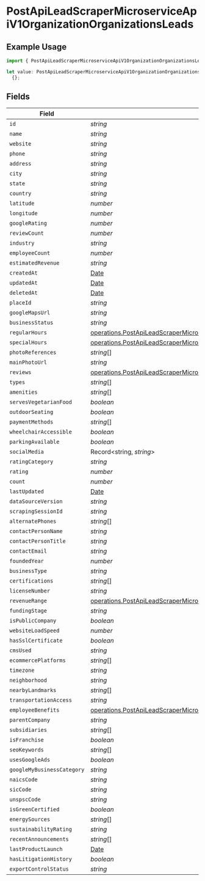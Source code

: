 # PostApiLeadScraperMicroserviceApiV1OrganizationOrganizationsLeads

## Example Usage

```typescript
import { PostApiLeadScraperMicroserviceApiV1OrganizationOrganizationsLeads } from "oppulence-backend-sdk/models/operations";

let value: PostApiLeadScraperMicroserviceApiV1OrganizationOrganizationsLeads =
  {};
```

## Fields

| Field                                                                                                                                                                                                | Type                                                                                                                                                                                                 | Required                                                                                                                                                                                             | Description                                                                                                                                                                                          |
| ---------------------------------------------------------------------------------------------------------------------------------------------------------------------------------------------------- | ---------------------------------------------------------------------------------------------------------------------------------------------------------------------------------------------------- | ---------------------------------------------------------------------------------------------------------------------------------------------------------------------------------------------------- | ---------------------------------------------------------------------------------------------------------------------------------------------------------------------------------------------------- |
| `id`                                                                                                                                                                                                 | *string*                                                                                                                                                                                             | :heavy_minus_sign:                                                                                                                                                                                   | N/A                                                                                                                                                                                                  |
| `name`                                                                                                                                                                                               | *string*                                                                                                                                                                                             | :heavy_minus_sign:                                                                                                                                                                                   | N/A                                                                                                                                                                                                  |
| `website`                                                                                                                                                                                            | *string*                                                                                                                                                                                             | :heavy_minus_sign:                                                                                                                                                                                   | N/A                                                                                                                                                                                                  |
| `phone`                                                                                                                                                                                              | *string*                                                                                                                                                                                             | :heavy_minus_sign:                                                                                                                                                                                   | N/A                                                                                                                                                                                                  |
| `address`                                                                                                                                                                                            | *string*                                                                                                                                                                                             | :heavy_minus_sign:                                                                                                                                                                                   | N/A                                                                                                                                                                                                  |
| `city`                                                                                                                                                                                               | *string*                                                                                                                                                                                             | :heavy_minus_sign:                                                                                                                                                                                   | N/A                                                                                                                                                                                                  |
| `state`                                                                                                                                                                                              | *string*                                                                                                                                                                                             | :heavy_minus_sign:                                                                                                                                                                                   | N/A                                                                                                                                                                                                  |
| `country`                                                                                                                                                                                            | *string*                                                                                                                                                                                             | :heavy_minus_sign:                                                                                                                                                                                   | N/A                                                                                                                                                                                                  |
| `latitude`                                                                                                                                                                                           | *number*                                                                                                                                                                                             | :heavy_minus_sign:                                                                                                                                                                                   | N/A                                                                                                                                                                                                  |
| `longitude`                                                                                                                                                                                          | *number*                                                                                                                                                                                             | :heavy_minus_sign:                                                                                                                                                                                   | N/A                                                                                                                                                                                                  |
| `googleRating`                                                                                                                                                                                       | *number*                                                                                                                                                                                             | :heavy_minus_sign:                                                                                                                                                                                   | N/A                                                                                                                                                                                                  |
| `reviewCount`                                                                                                                                                                                        | *number*                                                                                                                                                                                             | :heavy_minus_sign:                                                                                                                                                                                   | N/A                                                                                                                                                                                                  |
| `industry`                                                                                                                                                                                           | *string*                                                                                                                                                                                             | :heavy_minus_sign:                                                                                                                                                                                   | N/A                                                                                                                                                                                                  |
| `employeeCount`                                                                                                                                                                                      | *number*                                                                                                                                                                                             | :heavy_minus_sign:                                                                                                                                                                                   | N/A                                                                                                                                                                                                  |
| `estimatedRevenue`                                                                                                                                                                                   | *string*                                                                                                                                                                                             | :heavy_minus_sign:                                                                                                                                                                                   | N/A                                                                                                                                                                                                  |
| `createdAt`                                                                                                                                                                                          | [Date](https://developer.mozilla.org/en-US/docs/Web/JavaScript/Reference/Global_Objects/Date)                                                                                                        | :heavy_minus_sign:                                                                                                                                                                                   | N/A                                                                                                                                                                                                  |
| `updatedAt`                                                                                                                                                                                          | [Date](https://developer.mozilla.org/en-US/docs/Web/JavaScript/Reference/Global_Objects/Date)                                                                                                        | :heavy_minus_sign:                                                                                                                                                                                   | N/A                                                                                                                                                                                                  |
| `deletedAt`                                                                                                                                                                                          | [Date](https://developer.mozilla.org/en-US/docs/Web/JavaScript/Reference/Global_Objects/Date)                                                                                                        | :heavy_minus_sign:                                                                                                                                                                                   | N/A                                                                                                                                                                                                  |
| `placeId`                                                                                                                                                                                            | *string*                                                                                                                                                                                             | :heavy_minus_sign:                                                                                                                                                                                   | N/A                                                                                                                                                                                                  |
| `googleMapsUrl`                                                                                                                                                                                      | *string*                                                                                                                                                                                             | :heavy_minus_sign:                                                                                                                                                                                   | N/A                                                                                                                                                                                                  |
| `businessStatus`                                                                                                                                                                                     | *string*                                                                                                                                                                                             | :heavy_minus_sign:                                                                                                                                                                                   | N/A                                                                                                                                                                                                  |
| `regularHours`                                                                                                                                                                                       | [operations.PostApiLeadScraperMicroserviceApiV1OrganizationOrganizationsRegularHours](../../models/operations/postapileadscrapermicroserviceapiv1organizationorganizationsregularhours.md)[]         | :heavy_minus_sign:                                                                                                                                                                                   | N/A                                                                                                                                                                                                  |
| `specialHours`                                                                                                                                                                                       | [operations.PostApiLeadScraperMicroserviceApiV1OrganizationOrganizationsSpecialHours](../../models/operations/postapileadscrapermicroserviceapiv1organizationorganizationsspecialhours.md)[]         | :heavy_minus_sign:                                                                                                                                                                                   | N/A                                                                                                                                                                                                  |
| `photoReferences`                                                                                                                                                                                    | *string*[]                                                                                                                                                                                           | :heavy_minus_sign:                                                                                                                                                                                   | N/A                                                                                                                                                                                                  |
| `mainPhotoUrl`                                                                                                                                                                                       | *string*                                                                                                                                                                                             | :heavy_minus_sign:                                                                                                                                                                                   | N/A                                                                                                                                                                                                  |
| `reviews`                                                                                                                                                                                            | [operations.PostApiLeadScraperMicroserviceApiV1OrganizationOrganizationsReviews](../../models/operations/postapileadscrapermicroserviceapiv1organizationorganizationsreviews.md)[]                   | :heavy_minus_sign:                                                                                                                                                                                   | N/A                                                                                                                                                                                                  |
| `types`                                                                                                                                                                                              | *string*[]                                                                                                                                                                                           | :heavy_minus_sign:                                                                                                                                                                                   | N/A                                                                                                                                                                                                  |
| `amenities`                                                                                                                                                                                          | *string*[]                                                                                                                                                                                           | :heavy_minus_sign:                                                                                                                                                                                   | N/A                                                                                                                                                                                                  |
| `servesVegetarianFood`                                                                                                                                                                               | *boolean*                                                                                                                                                                                            | :heavy_minus_sign:                                                                                                                                                                                   | N/A                                                                                                                                                                                                  |
| `outdoorSeating`                                                                                                                                                                                     | *boolean*                                                                                                                                                                                            | :heavy_minus_sign:                                                                                                                                                                                   | N/A                                                                                                                                                                                                  |
| `paymentMethods`                                                                                                                                                                                     | *string*[]                                                                                                                                                                                           | :heavy_minus_sign:                                                                                                                                                                                   | N/A                                                                                                                                                                                                  |
| `wheelchairAccessible`                                                                                                                                                                               | *boolean*                                                                                                                                                                                            | :heavy_minus_sign:                                                                                                                                                                                   | N/A                                                                                                                                                                                                  |
| `parkingAvailable`                                                                                                                                                                                   | *boolean*                                                                                                                                                                                            | :heavy_minus_sign:                                                                                                                                                                                   | N/A                                                                                                                                                                                                  |
| `socialMedia`                                                                                                                                                                                        | Record<string, *string*>                                                                                                                                                                             | :heavy_minus_sign:                                                                                                                                                                                   | N/A                                                                                                                                                                                                  |
| `ratingCategory`                                                                                                                                                                                     | *string*                                                                                                                                                                                             | :heavy_minus_sign:                                                                                                                                                                                   | N/A                                                                                                                                                                                                  |
| `rating`                                                                                                                                                                                             | *number*                                                                                                                                                                                             | :heavy_minus_sign:                                                                                                                                                                                   | N/A                                                                                                                                                                                                  |
| `count`                                                                                                                                                                                              | *number*                                                                                                                                                                                             | :heavy_minus_sign:                                                                                                                                                                                   | N/A                                                                                                                                                                                                  |
| `lastUpdated`                                                                                                                                                                                        | [Date](https://developer.mozilla.org/en-US/docs/Web/JavaScript/Reference/Global_Objects/Date)                                                                                                        | :heavy_minus_sign:                                                                                                                                                                                   | N/A                                                                                                                                                                                                  |
| `dataSourceVersion`                                                                                                                                                                                  | *string*                                                                                                                                                                                             | :heavy_minus_sign:                                                                                                                                                                                   | N/A                                                                                                                                                                                                  |
| `scrapingSessionId`                                                                                                                                                                                  | *string*                                                                                                                                                                                             | :heavy_minus_sign:                                                                                                                                                                                   | N/A                                                                                                                                                                                                  |
| `alternatePhones`                                                                                                                                                                                    | *string*[]                                                                                                                                                                                           | :heavy_minus_sign:                                                                                                                                                                                   | N/A                                                                                                                                                                                                  |
| `contactPersonName`                                                                                                                                                                                  | *string*                                                                                                                                                                                             | :heavy_minus_sign:                                                                                                                                                                                   | N/A                                                                                                                                                                                                  |
| `contactPersonTitle`                                                                                                                                                                                 | *string*                                                                                                                                                                                             | :heavy_minus_sign:                                                                                                                                                                                   | N/A                                                                                                                                                                                                  |
| `contactEmail`                                                                                                                                                                                       | *string*                                                                                                                                                                                             | :heavy_minus_sign:                                                                                                                                                                                   | N/A                                                                                                                                                                                                  |
| `foundedYear`                                                                                                                                                                                        | *number*                                                                                                                                                                                             | :heavy_minus_sign:                                                                                                                                                                                   | N/A                                                                                                                                                                                                  |
| `businessType`                                                                                                                                                                                       | *string*                                                                                                                                                                                             | :heavy_minus_sign:                                                                                                                                                                                   | N/A                                                                                                                                                                                                  |
| `certifications`                                                                                                                                                                                     | *string*[]                                                                                                                                                                                           | :heavy_minus_sign:                                                                                                                                                                                   | N/A                                                                                                                                                                                                  |
| `licenseNumber`                                                                                                                                                                                      | *string*                                                                                                                                                                                             | :heavy_minus_sign:                                                                                                                                                                                   | N/A                                                                                                                                                                                                  |
| `revenueRange`                                                                                                                                                                                       | [operations.PostApiLeadScraperMicroserviceApiV1OrganizationOrganizationsRevenueRange](../../models/operations/postapileadscrapermicroserviceapiv1organizationorganizationsrevenuerange.md)           | :heavy_minus_sign:                                                                                                                                                                                   | N/A                                                                                                                                                                                                  |
| `fundingStage`                                                                                                                                                                                       | *string*                                                                                                                                                                                             | :heavy_minus_sign:                                                                                                                                                                                   | N/A                                                                                                                                                                                                  |
| `isPublicCompany`                                                                                                                                                                                    | *boolean*                                                                                                                                                                                            | :heavy_minus_sign:                                                                                                                                                                                   | N/A                                                                                                                                                                                                  |
| `websiteLoadSpeed`                                                                                                                                                                                   | *number*                                                                                                                                                                                             | :heavy_minus_sign:                                                                                                                                                                                   | N/A                                                                                                                                                                                                  |
| `hasSslCertificate`                                                                                                                                                                                  | *boolean*                                                                                                                                                                                            | :heavy_minus_sign:                                                                                                                                                                                   | N/A                                                                                                                                                                                                  |
| `cmsUsed`                                                                                                                                                                                            | *string*                                                                                                                                                                                             | :heavy_minus_sign:                                                                                                                                                                                   | N/A                                                                                                                                                                                                  |
| `ecommercePlatforms`                                                                                                                                                                                 | *string*[]                                                                                                                                                                                           | :heavy_minus_sign:                                                                                                                                                                                   | N/A                                                                                                                                                                                                  |
| `timezone`                                                                                                                                                                                           | *string*                                                                                                                                                                                             | :heavy_minus_sign:                                                                                                                                                                                   | N/A                                                                                                                                                                                                  |
| `neighborhood`                                                                                                                                                                                       | *string*                                                                                                                                                                                             | :heavy_minus_sign:                                                                                                                                                                                   | N/A                                                                                                                                                                                                  |
| `nearbyLandmarks`                                                                                                                                                                                    | *string*[]                                                                                                                                                                                           | :heavy_minus_sign:                                                                                                                                                                                   | N/A                                                                                                                                                                                                  |
| `transportationAccess`                                                                                                                                                                               | *string*                                                                                                                                                                                             | :heavy_minus_sign:                                                                                                                                                                                   | N/A                                                                                                                                                                                                  |
| `employeeBenefits`                                                                                                                                                                                   | [operations.PostApiLeadScraperMicroserviceApiV1OrganizationOrganizationsEmployeeBenefits](../../models/operations/postapileadscrapermicroserviceapiv1organizationorganizationsemployeebenefits.md)[] | :heavy_minus_sign:                                                                                                                                                                                   | N/A                                                                                                                                                                                                  |
| `parentCompany`                                                                                                                                                                                      | *string*                                                                                                                                                                                             | :heavy_minus_sign:                                                                                                                                                                                   | N/A                                                                                                                                                                                                  |
| `subsidiaries`                                                                                                                                                                                       | *string*[]                                                                                                                                                                                           | :heavy_minus_sign:                                                                                                                                                                                   | N/A                                                                                                                                                                                                  |
| `isFranchise`                                                                                                                                                                                        | *boolean*                                                                                                                                                                                            | :heavy_minus_sign:                                                                                                                                                                                   | N/A                                                                                                                                                                                                  |
| `seoKeywords`                                                                                                                                                                                        | *string*[]                                                                                                                                                                                           | :heavy_minus_sign:                                                                                                                                                                                   | N/A                                                                                                                                                                                                  |
| `usesGoogleAds`                                                                                                                                                                                      | *boolean*                                                                                                                                                                                            | :heavy_minus_sign:                                                                                                                                                                                   | N/A                                                                                                                                                                                                  |
| `googleMyBusinessCategory`                                                                                                                                                                           | *string*                                                                                                                                                                                             | :heavy_minus_sign:                                                                                                                                                                                   | N/A                                                                                                                                                                                                  |
| `naicsCode`                                                                                                                                                                                          | *string*                                                                                                                                                                                             | :heavy_minus_sign:                                                                                                                                                                                   | N/A                                                                                                                                                                                                  |
| `sicCode`                                                                                                                                                                                            | *string*                                                                                                                                                                                             | :heavy_minus_sign:                                                                                                                                                                                   | N/A                                                                                                                                                                                                  |
| `unspscCode`                                                                                                                                                                                         | *string*                                                                                                                                                                                             | :heavy_minus_sign:                                                                                                                                                                                   | N/A                                                                                                                                                                                                  |
| `isGreenCertified`                                                                                                                                                                                   | *boolean*                                                                                                                                                                                            | :heavy_minus_sign:                                                                                                                                                                                   | N/A                                                                                                                                                                                                  |
| `energySources`                                                                                                                                                                                      | *string*[]                                                                                                                                                                                           | :heavy_minus_sign:                                                                                                                                                                                   | N/A                                                                                                                                                                                                  |
| `sustainabilityRating`                                                                                                                                                                               | *string*                                                                                                                                                                                             | :heavy_minus_sign:                                                                                                                                                                                   | N/A                                                                                                                                                                                                  |
| `recentAnnouncements`                                                                                                                                                                                | *string*[]                                                                                                                                                                                           | :heavy_minus_sign:                                                                                                                                                                                   | N/A                                                                                                                                                                                                  |
| `lastProductLaunch`                                                                                                                                                                                  | [Date](https://developer.mozilla.org/en-US/docs/Web/JavaScript/Reference/Global_Objects/Date)                                                                                                        | :heavy_minus_sign:                                                                                                                                                                                   | N/A                                                                                                                                                                                                  |
| `hasLitigationHistory`                                                                                                                                                                               | *boolean*                                                                                                                                                                                            | :heavy_minus_sign:                                                                                                                                                                                   | N/A                                                                                                                                                                                                  |
| `exportControlStatus`                                                                                                                                                                                | *string*                                                                                                                                                                                             | :heavy_minus_sign:                                                                                                                                                                                   | N/A                                                                                                                                                                                                  |
